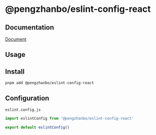# @pengzhanbo/eslint-config-react

## Documentation

[Document](https://github.com/pengzhanbo/configs/tree/main/docs/eslint.md)

## Usage

## Install

```bash
pnpm add @pengzhanbo/eslint-config-react
```

## Configuration

`eslint.config.js`
```js
import eslintConfig from '@pengzhanbo/eslint-config-react'

export default eslintConfig()
```

